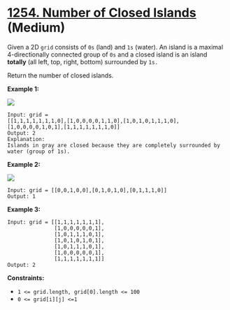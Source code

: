# [1254. Number of Closed Islands][link] (Medium)

[link]: https://leetcode.com/problems/number-of-closed-islands/

Given a 2D `grid` consists of `0s` (land) and `1s` (water).  An island is a maximal 4-directionally
connected group of `0s` and a closed island is an island **totally** (all left, top, right, bottom)
surrounded by `1s.`

Return the number of closed islands.

**Example 1:**

![](https://assets.leetcode.com/uploads/2019/10/31/sample_3_1610.png)

```
Input: grid =
[[1,1,1,1,1,1,1,0],[1,0,0,0,0,1,1,0],[1,0,1,0,1,1,1,0],[1,0,0,0,0,1,0,1],[1,1,1,1,1,1,1,0]]
Output: 2
Explanation:
Islands in gray are closed because they are completely surrounded by water (group of 1s).
```

**Example 2:**

![](https://assets.leetcode.com/uploads/2019/10/31/sample_4_1610.png)

```
Input: grid = [[0,0,1,0,0],[0,1,0,1,0],[0,1,1,1,0]]
Output: 1
```

**Example 3:**

```
Input: grid = [[1,1,1,1,1,1,1],
               [1,0,0,0,0,0,1],
               [1,0,1,1,1,0,1],
               [1,0,1,0,1,0,1],
               [1,0,1,1,1,0,1],
               [1,0,0,0,0,0,1],
               [1,1,1,1,1,1,1]]
Output: 2
```

**Constraints:**

- `1 <= grid.length, grid[0].length <= 100`
- `0 <= grid[i][j] <=1`
